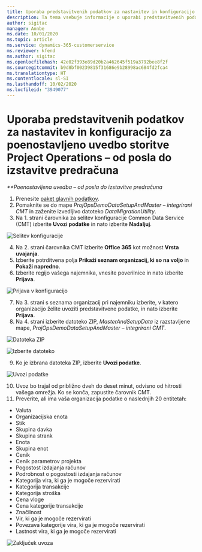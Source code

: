 ```yaml
---
title: Uporaba predstavitvenih podatkov za nastavitev in konfiguracijo
description: Ta tema vsebuje informacije o uporabi predstavitvenih podatkov za nastavitev in konfiguracijo za storitev Project Operations.
author: sigitac
manager: Annbe
ms.date: 10/01/2020
ms.topic: article
ms.service: dynamics-365-customerservice
ms.reviewer: kfend
ms.author: sigitac
ms.openlocfilehash: 42e02f393e89d20b2a462645f519a3792bee8f2f
ms.sourcegitcommit: b9d8bf00239815f31686e9b28998ac684fd2fca4
ms.translationtype: HT
ms.contentlocale: sl-SI
ms.lasthandoff: 10/02/2020
ms.locfileid: "3949077"
---
```

# <a name="apply-demo-setup-and-configuration-data-for-project-operations-lite-deployment---deal-to-proforma-invoicing"></a>Uporaba predstavitvenih podatkov za nastavitev in konfiguracijo za poenostavljeno uvedbo storitve Project Operations – od posla do izstavitve predračuna

_**Poenostavljena uvedba – od posla do izstavitve predračuna_

1. Prenesite [paket glavnih podatkov](https://download.microsoft.com/download/3/4/1/341bf279-a64f-4baa-af31-ce624859b518/ProjOpsSampleSetupData%20-%20CE%20only%20CMT.zip). 
2. Pomaknite se do mape *ProjOpsDemoDataSetupAndMaster – integrirani CMT* in zaženite izvedljivo datoteko *DataMigrationUtility*.
3. Na 1. strani čarovnika za selitev konfiguracije Common Data Service (CMT) izberite **Uvozi podatke** in nato izberite **Nadaljuj**.

![Selitev konfiguracije](./media/1ConfigurationMigration.png)

4. Na 2. strani čarovnika CMT izberite **Office 365** kot možnost **Vrsta uvajanja**.
5. Izberite potrditvena polja **Prikaži seznam organizacij, ki so na voljo** in **Pokaži napredno**.
6. Izberite regijo vašega najemnika, vnesite poverilnice in nato izberite **Prijava**.

![Prijava v konfiguracijo](./media/2ConfigurationSignin.png)

7. Na 3. strani s seznama organizacij pri najemniku izberite, v katero organizacijo želite uvoziti predstavitvene podatke, in nato izberite **Prijava**.
8. Na 4. strani izberite datoteko ZIP, *MasterAndSetupData* iz razstavljene mape, *ProjOpsDemoDataSetupAndMaster – integrirani CMT*.

![Datoteka ZIP](./media/3ZipFile.png)

![Izberite datoteko](./media/4SelectAFile.png)

9. Ko je izbrana datoteka ZIP, izberite **Uvozi podatke**.

![Uvozi podatke](./media/5ImportData.png)

10. Uvoz bo trajal od približno dveh do deset minut, odvisno od hitrosti vašega omrežja. Ko se konča, zapustite čarovnik CMT. 
11. Preverite, ali ima vaša organizacija podatke o naslednjih 20 entitetah:

- Valuta
- Organizacijska enota
- Stik
- Skupina davka
- Skupina strank
- Enota
- Skupina enot
- Cenik
- Cenik parametrov projekta
- Pogostost izdajanja računov
- Podrobnost o pogostosti izdajanja računov
- Kategorija vira, ki ga je mogoče rezervirati
- Kategorija transakcije
- Kategorija stroška
- Cena vloge
- Cena kategorije transakcije
- Značilnost
- Vir, ki ga je mogoče rezervirati
- Povezava kategorije vira, ki ga je mogoče rezervirati
- Lastnost vira, ki ga je mogoče rezervirati

![Zaključek uvoza](./media/6CompleteImport.png)

